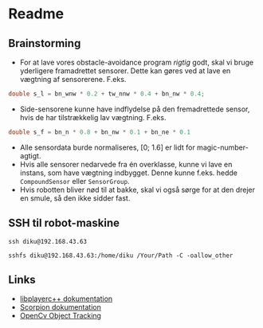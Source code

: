Readme
======

Brainstorming
-------------
* For at lave vores obstacle-avoidance program *rigtig* godt, skal vi bruge yderligere framadrettet sensorer. Dette kan gøres ved at lave en vægtning af sensorerene. F.eks.

```c
double s_l = bn_wnw * 0.2 + tw_nnw * 0.4 + bn_nw * 0.4;
```
* Side-sensorene kunne have indflydelse på den fremadrettede sensor, hvis de har tilstrækkelig lav vægtning. F.eks.

 ```c
 double s_f = bn_n * 0.8 + bn_nw * 0.1 + bn_ne * 0.1
 ```
* Alle sensordata burde normaliseres, [0; 1.6] er lidt for magic-number-agtigt.
* Hvis alle sensorer nedarvede fra én overklasse, kunne vi lave en instans, som have vægtning indbygget. Denne kunne f.eks. hedde `CompoundSensor` eller `SensorGroup`.
* Hvis robotten bliver nød til at bakke, skal vi også sørge for at den drejer en smule, så den ikke sidder fast.

SSH til robot-maskine
---------------------
```
ssh diku@192.168.43.63
```

```
sshfs diku@192.168.43.63:/home/diku /Your/Path -C -oallow_other
```

Links
-----
* [libplayerc++ dokumentation](http://playerstage.sourceforge.net/doc/Player-cvs/player/group__player__clientlib__cplusplus.html)
* [Scorpion dokumentation](http://image.diku.dk/mediawiki/images/e/e7/Usermanualdoc_HandedIn.pdf)
* [OpenCv Object Tracking](http://opencv-srf.blogspot.de/2010/09/object-detection-using-color-seperation.html)
